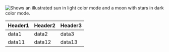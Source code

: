<picture>
  <source media="(prefers-color-scheme: dark)" srcset="https://user-images.githubusercontent.com/25423296/163456776-7f95b81a-f1ed-45f7-b7ab-8fa810d529fa.png">
  <img alt="Shows an illustrated sun in light color mode and a moon with stars in dark color mode." src="https://user-images.githubusercontent.com/25423296/163456779-a8556205-d0a5-45e2-ac17-42d089e3c3f8.png">
</picture>


<table>
   <thead>
      <tr>
         <th>Header1</th>
         <th>Header2</th>
         <th>Header3</th>
      </tr>
   </thead>
   <tbody>
      <tr>
         <td>data1</td>
         <td>data2</td>
         <td>data3</td>
      </tr>
      <tr>
         <td>data11</td>
         <td>data12</td>
         <td>data13</td>
      </tr>
   </tbody>
</table>
